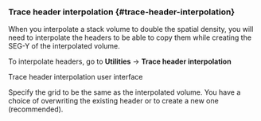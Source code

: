 ### Trace header interpolation {#trace-header-interpolation}

When you interpolate a stack volume to double the spatial density, you will need to interpolate the headers to be able to copy them while creating the SEG-Y of the interpolated volume.

To interpolate headers, go to **Utilities** → **Trace header interpolation**

Trace header interpolation user interface

Specify the grid to be the same as the interpolated volume. You have a choice of overwriting the existing header or to create a new one (recommended).